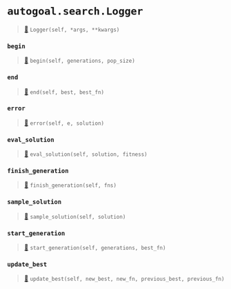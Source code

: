 # `autogoal.search.Logger`

> [📝](https://github.com/autogal/autogoal/blob/main/autogoal/search/_base.py#L199)
> `Logger(self, *args, **kwargs)`

### `begin`

> [📝](https://github.com/autogoal/autogoal/blob/main/autogoal/search/_base.py#L200)
> `begin(self, generations, pop_size)`

### `end`

> [📝](https://github.com/autogoal/autogoal/blob/main/autogoal/search/_base.py#L203)
> `end(self, best, best_fn)`

### `error`

> [📝](https://github.com/autogoal/autogoal/blob/main/autogoal/search/_base.py#L218)
> `error(self, e, solution)`

### `eval_solution`

> [📝](https://github.com/autogoal/autogoal/blob/main/autogoal/search/_base.py#L215)
> `eval_solution(self, solution, fitness)`

### `finish_generation`

> [📝](https://github.com/autogoal/autogoal/blob/main/autogoal/search/_base.py#L209)
> `finish_generation(self, fns)`

### `sample_solution`

> [📝](https://github.com/autogoal/autogoal/blob/main/autogoal/search/_base.py#L212)
> `sample_solution(self, solution)`

### `start_generation`

> [📝](https://github.com/autogoal/autogoal/blob/main/autogoal/search/_base.py#L206)
> `start_generation(self, generations, best_fn)`

### `update_best`

> [📝](https://github.com/autogoal/autogoal/blob/main/autogoal/search/_base.py#L221)
> `update_best(self, new_best, new_fn, previous_best, previous_fn)`

